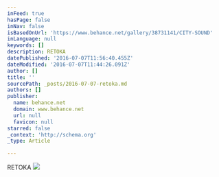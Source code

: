 ```yaml
---
inFeed: true
hasPage: false
inNav: false
isBasedOnUrl: 'https://www.behance.net/gallery/38731141/CITY-SOUND'
inLanguage: null
keywords: []
description: RETOKA
datePublished: '2016-07-07T11:56:40.455Z'
dateModified: '2016-07-07T11:44:26.091Z'
author: []
title: ''
sourcePath: _posts/2016-07-07-retoka.md
authors: []
publisher:
  name: behance.net
  domain: www.behance.net
  url: null
  favicon: null
starred: false
_context: 'http://schema.org'
_type: Article

---
```

RETOKA
![](https://mir-s3-cdn-cf.behance.net/project_modules/1400/b68f2038731141.576c7293d34a9.jpg)